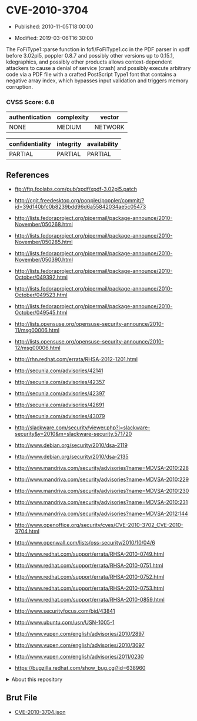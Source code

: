 # CVE-2010-3704

- Published: 2010-11-05T18:00:00

- Modified: 2019-03-06T16:30:00

The FoFiType1::parse function in fofi/FoFiType1.cc in the PDF parser in xpdf before 3.02pl5, poppler 0.8.7 and possibly other versions up to 0.15.1, kdegraphics, and possibly other products allows context-dependent attackers to cause a denial of service (crash) and possibly execute arbitrary code via a PDF file with a crafted PostScript Type1 font that contains a negative array index, which bypasses input validation and triggers memory corruption.

### CVSS Score: **6.8**

| authentication | complexity | vector |
| --- | --- | --- |
| NONE | MEDIUM | NETWORK |

| confidentiality | integrity | availability |
| --- | --- | --- |
| PARTIAL | PARTIAL | PARTIAL |

## References

* ftp://ftp.foolabs.com/pub/xpdf/xpdf-3.02pl5.patch

* http://cgit.freedesktop.org/poppler/poppler/commit/?id=39d140bfc0b8239bdd96d6a55842034ae5c05473

* http://lists.fedoraproject.org/pipermail/package-announce/2010-November/050268.html

* http://lists.fedoraproject.org/pipermail/package-announce/2010-November/050285.html

* http://lists.fedoraproject.org/pipermail/package-announce/2010-November/050390.html

* http://lists.fedoraproject.org/pipermail/package-announce/2010-October/049392.html

* http://lists.fedoraproject.org/pipermail/package-announce/2010-October/049523.html

* http://lists.fedoraproject.org/pipermail/package-announce/2010-October/049545.html

* http://lists.opensuse.org/opensuse-security-announce/2010-11/msg00006.html

* http://lists.opensuse.org/opensuse-security-announce/2010-12/msg00006.html

* http://rhn.redhat.com/errata/RHSA-2012-1201.html

* http://secunia.com/advisories/42141

* http://secunia.com/advisories/42357

* http://secunia.com/advisories/42397

* http://secunia.com/advisories/42691

* http://secunia.com/advisories/43079

* http://slackware.com/security/viewer.php?l=slackware-security&y=2010&m=slackware-security.571720

* http://www.debian.org/security/2010/dsa-2119

* http://www.debian.org/security/2010/dsa-2135

* http://www.mandriva.com/security/advisories?name=MDVSA-2010:228

* http://www.mandriva.com/security/advisories?name=MDVSA-2010:229

* http://www.mandriva.com/security/advisories?name=MDVSA-2010:230

* http://www.mandriva.com/security/advisories?name=MDVSA-2010:231

* http://www.mandriva.com/security/advisories?name=MDVSA-2012:144

* http://www.openoffice.org/security/cves/CVE-2010-3702_CVE-2010-3704.html

* http://www.openwall.com/lists/oss-security/2010/10/04/6

* http://www.redhat.com/support/errata/RHSA-2010-0749.html

* http://www.redhat.com/support/errata/RHSA-2010-0751.html

* http://www.redhat.com/support/errata/RHSA-2010-0752.html

* http://www.redhat.com/support/errata/RHSA-2010-0753.html

* http://www.redhat.com/support/errata/RHSA-2010-0859.html

* http://www.securityfocus.com/bid/43841

* http://www.ubuntu.com/usn/USN-1005-1

* http://www.vupen.com/english/advisories/2010/2897

* http://www.vupen.com/english/advisories/2010/3097

* http://www.vupen.com/english/advisories/2011/0230

* https://bugzilla.redhat.com/show_bug.cgi?id=638960

<details>
<summary>About this repository</summary> 

  This repository is part of the project [Live Hack CVE](https://github.com/Live-Hack-CVE). Main website can be found [www.live-hack.org](https://www.live-hack.org) 
  
  Made by [Sn0wAlice](https://github.com/Sn0wAlice) for the people that care about security and need to have a feed of the latest CVEs. Hope you enjoy it, don't forget to star the repo and follow me on [Twitter](https://twitter.com/Sn0wAlice) and [Github](https://github.com/Sn0wAlice). And that is my [personnal website](https://www.alice-snow.me/)

  - [Home Page](https://github.com/Live-Hack-CVE)
  - [Framework](https://github.com/Live-Hack-CVE/cve-framework)
  - [CVE database](https://github.com/Live-Hack-CVE/full_database)
  - [Changelog](https://github.com/Live-Hack-CVE/Changelog)
</details>

## Brut File

* [CVE-2010-3704.json](https://raw.githubusercontent.com/Live-Hack-CVE/full_database/main/cves/2010/CVE-2010-3704.json)

